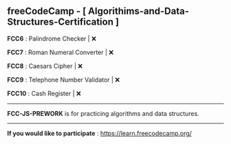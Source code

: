 ## freeCodeCamp - [ Algorithims-and-Data-Structures-Certification ]
**FCC6** : Palindrome Checker | :x:

**FCC7** : Roman Numeral Converter | :x:

**FCC8** : Caesars Cipher | :x:

**FCC9** : Telephone Number Validator | :x:

**FCC10** : Cash Register | :x:

-------------------------------------------------------------------------

**FCC-JS-PREWORK** is for practicing algorithms and data structures.

-------------------------------------------------------------------------

**If you would like to participate** : https://learn.freecodecamp.org/
